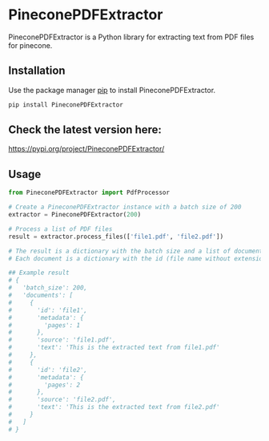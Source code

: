 # PineconePDFExtractor

PineconePDFExtractor is a Python library for extracting text from PDF files for pinecone.

## Installation

Use the package manager [pip](https://pip.pypa.io/en/stable/) to install PineconePDFExtractor.

```bash
pip install PineconePDFExtractor
```

## Check the latest version here:
https://pypi.org/project/PineconePDFExtractor/


## Usage

```python
from PineconePDFExtractor import PdfProcessor

# Create a PineconePDFExtractor instance with a batch size of 200
extractor = PineconePDFExtractor(200)

# Process a list of PDF files
result = extractor.process_files(['file1.pdf', 'file2.pdf'])

# The result is a dictionary with the batch size and a list of documents
# Each document is a dictionary with the id (file name without extension), metadata (number of pages), source (file path), and text (extracted text)

## Example result
# {
#   'batch_size': 200,
#   'documents': [
#     {
#       'id': 'file1',
#       'metadata': {
#         'pages': 1
#       },
#       'source': 'file1.pdf',
#       'text': 'This is the extracted text from file1.pdf'
#     },
#     {
#       'id': 'file2',
#       'metadata': {
#         'pages': 2
#       },
#       'source': 'file2.pdf',
#       'text': 'This is the extracted text from file2.pdf'
#     }
#   ]
# }